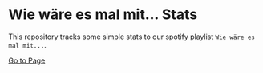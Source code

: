 # Wie wäre es mal mit... Stats

This repository tracks some simple stats to our spotify playlist `Wie wäre es mal mit...`. 

[Go to Page](https://joschkaschulz.github.io/playlist-stats/)
